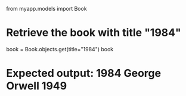 from myapp.models import Book

# Retrieve the book with title "1984"
book = Book.objects.get(title="1984")
book

# Expected output: 1984 George Orwell 1949

